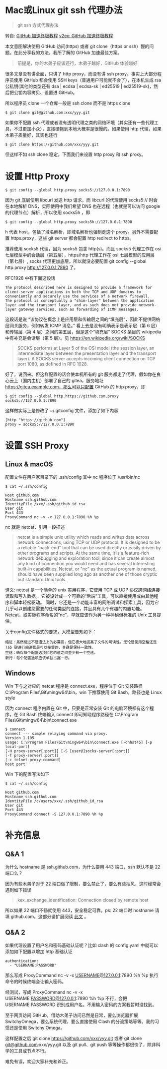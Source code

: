 # Mac或Linux git ssh 代理办法
> git ssh 方式代理办法

转自: [GitHub 加速终极教程](https://hellodk.cn/post/975)           [v2ex: GitHub 加速终极教程](https://www.v2ex.com/t/843383)

本文意图解决使用 GitHub 访问(https) 或者 git clone（https or ssh）慢的问题。在此分享我的方法，我所了解的 GitHub 加速最佳方案。

> 前提是，你的木弟子应该还行，木弟子越好，GitHub 体验越好

很多文章没有讲全面，只讲了 http proxy，而没有讲 ssh proxy。事实上大部分程序员使用 GitHub 都会使用 SSH keys（普通用户可能就不会了），在本机生成 rsa 公私钥(其他的类型还有 dsa | ecdsa | ecdsa-sk | ed25519 | ed25519-sk)，然后把公钥内容拷贝、设置进 GitHub。

所以程序员 clone 一个仓库一般是 ssh clone 而不是 https clone

```
$ git clone git@github.com:xxx/yyy.git
```

如果你不配置 ssh 代理或者没有透明代理之类的网络环境（其实还有一些代理工具，不过更加小众），直接硬拖到本地大概率是很慢的。如果使用 http 代理，如果木弟子质量好，其实也还行

```
$ git clone https://github.com/xxx/yyy.git
```

但这样不如 ssh clone 稳定。下面我们来设置 http proxy 和 ssh proxy。

# 设置 Http Proxy

```
$ git config --global http.proxy socks5://127.0.0.1:7890
```

因为 git 底层使用 libcurl 发送 http 请求，而 libcurl 的代理使用 socks5:// 时会在本地解析 DNS，实际使用中我们希望 DNS 也在远程（也就是可以访问 google 的代理节点）解析，所以使用 socks5h ，即

```
$ git config --global http.proxy socks5h://127.0.0.1:7890
```

h 代表 host，包括了域名解析，即域名解析也强制走这个 proxy。另外不需要配置 https.proxy，这些 git server 都会配置 http redirect to https。

推荐使用 socks5 代理，因为 socks5 包含 http(s)。而且 socks5 代理工作在 osi 七层模型中的会话层（第五层），https/http 代理工作在 osi 七层模型的应用层（第七层）, socks 代理更加底层。所以就没必要配置 git config --global http.proxy http://127.0.0.1:7890 了。

RFC1928 中有下面这段话

```
The protocol described here is designed to provide a framework for
client-server applications in both the TCP and UDP domains to
conveniently and securely use the services of a network firewall.
The protocol is conceptually a "shim-layer" between the application
layer and the transport layer, and as such does not provide network-
layer gateway services, such as forwarding of ICMP messages.
```

这段话是说 “该协议在概念上是应用层和传输层之间的“填充层”，因此不提供网络层网关服务，例如转发 ICMP 消息。” 看上去是没有明确表示是表示层（第 6 层）和传输层（第 4 层）之间的第五层，但是这个“填充层” SOCKS 条目的 wikipedia 中有补充是会话层（第 5 层）。见 https://en.wikipedia.org/wiki/SOCKS


> SOCKS performs at Layer 5 of the OSI model (the session layer, an intermediate layer between the presentation layer and the transport layer). A SOCKS server accepts incoming client connection on TCP port 1080, as defined in RFC 1928.

好了，说回来。但这样配置的话会使本机所有的 git 服务都走了代理，假如你在良心云上（国内主机）部署了自己的 gitea，服务地址 https://gitea.example.com，那么可以只配置 GitHub 的 http proxy，即

```
$ git config --global http.https://github.com.proxy socks5://127.0.0.1:7890
```

这样做实际上是修改了 ~/.gitconfig 文件，添加了如下内容

```
[http "https://github.com"]
proxy = socks5://127.0.0.1:7890
```

# 设置 SSH Proxy
## Linux & macOS

配置文件在用户家目录下的 .ssh/config 其中 nc 程序位于 /usr/bin/nc

```
$ cat ~/.ssh/config

Host github.com
Hostname ssh.github.com
IdentityFile /xxx/.ssh/github_id_rsa
User git
Port 443
ProxyCommand nc -v -x 127.0.0.1:7890 %h %p
```

nc 就是 netcat，引用一段描述

> netcat is a simple unix utility which reads and writes data across network connections, using TCP or UDP protocol. It is designed to be a reliable "back-end" tool that can be used directly or easily driven by other programs and scripts. At the same time, it is a feature-rich network debugging and exploration tool, since it can create almost any kind of connection you would need and has several interesting built-in capabilities. Netcat, or "nc" as the actual program is named, should have been supplied long ago as another one of those cryptic but standard Unix tools.

译文: netcat 是一个简单的 unix 实用程序，它使用 TCP 或 UDP 协议跨网络连接读取和写入数据。 它被设计成一个可靠的“后端”工具，可以直接使用或由其他程序和脚本轻松驱动。 同时，它还是一个功能丰富的网络调试和探索工具，因为它几乎可以创建您需要的任何类型的连接，并且具有几个有趣的内置功能。 Netcat，或实际程序命名的“nc”，早就应该作为另一种神秘但标准的 Unix 工具提供。

关于config文件格式的要求，大模型告知如下：

```
缩进：虽然缩进不是语法上的必需品，但它极大地提高了文件的可读性。无论是使用空格还是 Tab 键进行缩进都是可以接受的，关键是保持一致性。
空格：确保每个配置选项和它的值之间至少有一个空格。
新行：每个配置选项应该单独占据一行。
```

## Windows
Win 下与之对应的 netcat 程序是 connect.exe，程序位于 Git 安装路径 C:\Program Files\Git\mingw64\bin，win 下推荐使用 Git Bash，路径也是 Linux style

因为 connect 程序内置在 Git 中，只要是正常安装 Git 的电脑环境都有这个程序，在 Git Bash 终端输入 connect 即可知晓程序路径在 C:\Program Files\Git\mingw64\bin\connect.exe

```
$ connect
connect --- simple relaying command via proxy.
Version 1.105
usage: C:\Program Files\Git\mingw64\bin\connect.exe [-dnhst45] [-p local-port]
[-H proxy-server[:port]] [-S [user@]socks-server[:port]]
[-T proxy-server[:port]]
[-c telnet-proxy-command]
host port
```

Win 下的配置写法如下

```
$ cat ~/.ssh/config

Host github.com
Hostname ssh.github.com
IdentityFile /c/users/xxx/.ssh/github_id_rsa
User git
Port 443
ProxyCommand connect -S 127.0.0.1:7890 %h %p
```

# 补充信息
## Q&A 1

为什么 hostname 是 ssh.github.com，为什么要用 443 端口，ssh 默认不是 22 端口么？

因为有些木弟子对于 22 端口做了限制，要么禁止了，要么有些抽风，这时经常会遇到如下错误

> kex_exchange_identification: Connection closed by remote host

所以如果 22 端口不畅就使用 443，安全稳定可靠。ps: 22 端口时 hostname 请填 github.com。这部分请扩展阅读 [此文](https://docs.github.com/cn/authentication/troubleshooting-ssh/using-ssh-over-the-https-port) 。

## Q&A 2

如果代理设置了用户名和密码基础认证呢？比如 clash 的 config.yaml 中就可以添加如下配置以增加 http 基础认证
```
authentication:
  - "USERNAME:PASSWORD"
```

那么写成 ProxyCommand nc -v -x USERNAME@127.0.0.1:7890 %h %p 执行命令的时候终端会让输入密码。

经测试，写成 ProxyCommand nc -v -x USERNAME:PASSWORD@127.0.0.1:7890 %h %p 不行，会把 USERNAME:PASSWORD 识别成用户名。不用输入密码的方案我暂时没找到。

至于网页访问 GitHub，借助木弟子访问已然是日常，要么浏览器扩展 SwitchyOmega，要么系统代理，要么直接使用 Clash 的分流策略等等。我的习惯还是使用 Switchy Omega。

这样配置之后 git clone https://github.com/xxx/yyy.git 或者 git clone git@github.com:xxx/yyy.git 以及 git pull、git push 等等操作都很快了，除非科学的工具或节点不行。

难免有误，欢迎大家补充和斧正。

